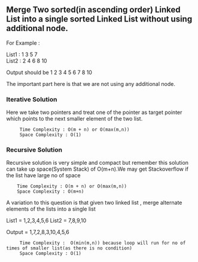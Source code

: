 ## Merge Two sorted(in ascending order) Linked List into a single sorted Linked List without using additional node.

For Example :

List1 : 1 3 5 7<br/>
List2 : 2 4 6 8 10

Output should be 1 2 3 4 5 6 7 8 10

The important part here is that we are not using any additional node.

### Iterative Solution

Here we take two pointers and treat one of the pointer as target pointer which points to the next smaller element of the two list.
		
		 Time Complexity : O(m + n) or O(max(m,n))
		 Space Complexity : O(1)


### Recursive Solution

Recursive solution is very simple and compact but remember this solution can take up space(System Stack) of O(m+n).We may get Stackoverflow if the list have large no of space 
   
   		Time Complexity : O(m + n) or O(max(m,n))
		Space Complexity : O(m+n)

A variation to this question is that given two linked list , merge alternate elements of the lists into a single list

List1 =  1,2,3,4,5,6
List2 = 7,8,9,10

Output = 1,7,2,8,3,10,4,5,6

	     Time Complexity :  O(min(m,n)) because loop will run for no of times of smaller list(as there is no condition)
	     Space Complexity : O(1)
